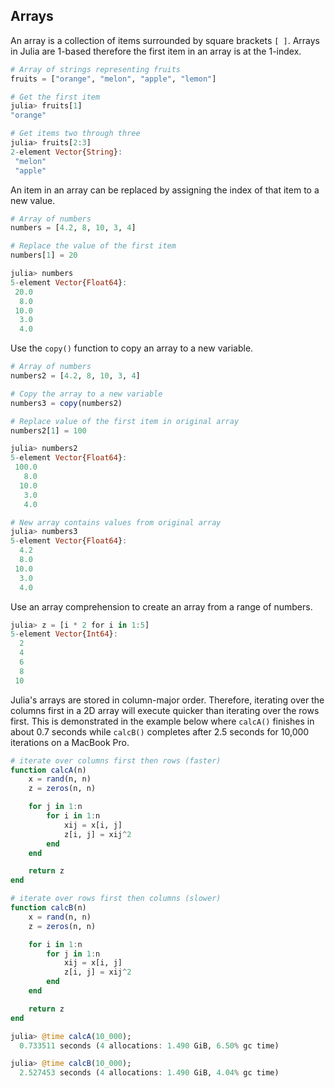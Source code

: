 ---
---

## Arrays

An array is a collection of items surrounded by square brackets `[ ]`. Arrays in Julia are 1-based therefore the first item in an array is at the 1-index.

```julia
# Array of strings representing fruits
fruits = ["orange", "melon", "apple", "lemon"]

# Get the first item
julia> fruits[1]
"orange"

# Get items two through three
julia> fruits[2:3]
2-element Vector{String}:
 "melon"
 "apple"
 ```

An item in an array can be replaced by assigning the index of that item to a new value.

```julia
# Array of numbers
numbers = [4.2, 8, 10, 3, 4]

# Replace the value of the first item
numbers[1] = 20

julia> numbers
5-element Vector{Float64}:
 20.0
  8.0
 10.0
  3.0
  4.0
```

Use the `copy()` function to copy an array to a new variable.

```julia
# Array of numbers
numbers2 = [4.2, 8, 10, 3, 4]

# Copy the array to a new variable
numbers3 = copy(numbers2)

# Replace value of the first item in original array
numbers2[1] = 100

julia> numbers2
5-element Vector{Float64}:
 100.0
   8.0
  10.0
   3.0
   4.0

# New array contains values from original array
julia> numbers3
5-element Vector{Float64}:
  4.2
  8.0
 10.0
  3.0
  4.0
```

Use an array comprehension to create an array from a range of numbers.

```julia
julia> z = [i * 2 for i in 1:5]
5-element Vector{Int64}:
  2
  4
  6
  8
 10
```

Julia's arrays are stored in column-major order. Therefore, iterating over the columns first in a 2D array will execute quicker than iterating over the rows first. This is demonstrated in the example below where `calcA()` finishes in about 0.7 seconds while `calcB()` completes after 2.5 seconds for 10,000 iterations on a MacBook Pro.

```julia
# iterate over columns first then rows (faster)
function calcA(n)
    x = rand(n, n)
    z = zeros(n, n)

    for j in 1:n
        for i in 1:n
            xij = x[i, j]
            z[i, j] = xij^2
        end
    end

    return z
end

# iterate over rows first then columns (slower)
function calcB(n)
    x = rand(n, n)
    z = zeros(n, n)

    for i in 1:n
        for j in 1:n
            xij = x[i, j]
            z[i, j] = xij^2
        end
    end

    return z
end

julia> @time calcA(10_000);
  0.733511 seconds (4 allocations: 1.490 GiB, 6.50% gc time)

julia> @time calcB(10_000);
  2.527453 seconds (4 allocations: 1.490 GiB, 4.04% gc time)
```
